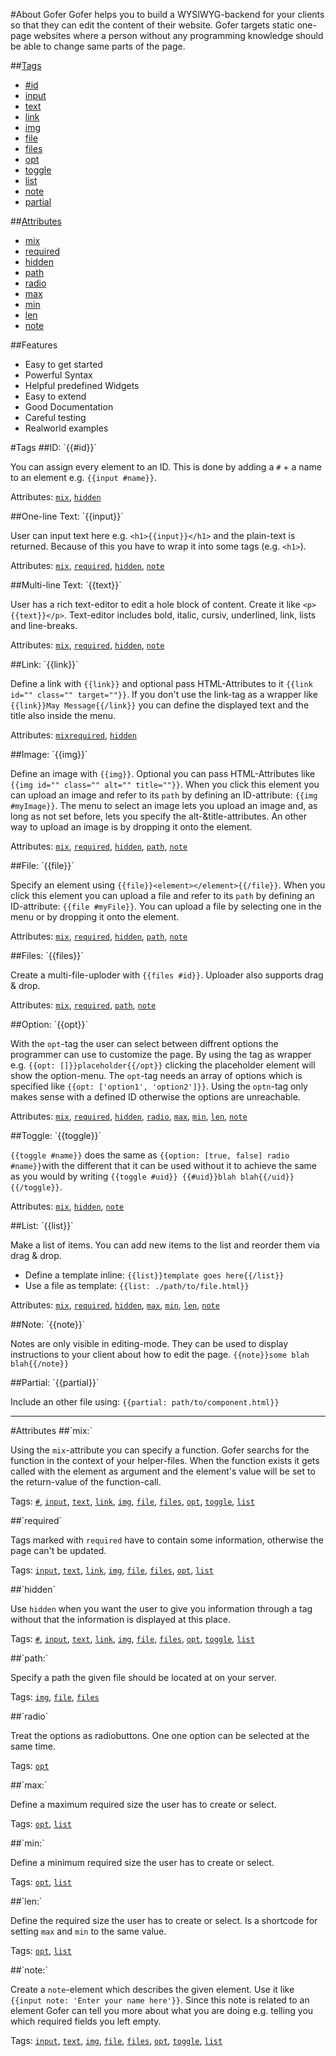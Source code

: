 #About Gofer
Gofer helps you to build a WYSIWYG-backend for your clients so that they can edit the content of their website. Gofer targets static one-page websites where a person without any programming knowledge should be able to change same parts of the page.



##[Tags](#tags)

* [#id](#identifier)
* [input](#input)
* [text](#text)
* [link](#link)
* [img](#img)
* [file](#file)
* [files](#files)
* [opt](#opt)
* [toggle](#toggle)
* [list](#list)
* [note](#note)
* [partial](#partial)



##[Attributes](#attributes)

* [mix](#mix)
* [required](#required)
* [hidden](#hidden)
* [path](#path)
* [radio](#radio)
* [max](#max)
* [min](#min)
* [len](#len)
* [note](#note)



##Features
* Easy to get started
* Powerful Syntax
* Helpful predefined Widgets
* Easy to extend
* Good Documentation
* Careful testing
* Realworld examples




<a name="tags" />
#Tags




<a name="identifier" />
##ID: `{{#id}}`

You can assign every element to an ID. This is done by adding a `#` + a name to an element e.g. `{{input #name}}`.

Attributes: [`mix`](#mix), [`hidden`](#hidden)



<a name="input" />
##One-line Text: `{{input}}`

User can input text here e.g. `<h1>{{input}}</h1>` and the plain-text is returned. Because of this you have to wrap it into some tags (e.g. `<h1>`).

Attributes: [`mix`](#mix), [`required`](#required), [`hidden`](#hidden), [`note`](#note)



<a name="text" />
##Multi-line Text: `{{text}}`

User has a rich text-editor to edit a hole block of content. Create it like `<p>{{text}}</p>`. Text-editor includes bold, italic, cursiv, underlined, link, lists and line-breaks.

Attributes: [`mix`](#mix), [`required`](#required), [`hidden`](#hidden), [`note`](#note)



<a name="link" />
##Link: `{{link}}`

Define a link with `{{link}}` and optional pass HTML-Attributes to it `{{link id="" class="" target=""}}`.
If you don't use the link-tag as a wrapper like `{{link}}May Message{{/link}}` you can define the displayed text and the title also inside the menu.

Attributes: [`mix`](#mix)[`required`](#required), [`hidden`](#hidden)



<a name="img" />
##Image: `{{img}}`

Define an image with `{{img}}`.
Optional you can pass HTML-Attributes like `{{img id="" class="" alt="" title=""}}`.
When you click this element you can upload an image and refer to its `path` by defining an ID-attribute: `{{img #myImage}}`.
The menu to select an image lets you upload an image and, as long as not set before, lets you specify the alt-&title-attributes.
An other way to upload an image is by dropping it onto the element.

Attributes: [`mix`](#mix), [`required`](#required), [`hidden`](#hidden), [`path`](#path), [`note`](#note)



<a name="file" />
##File: `{{file}}`

Specify an element using `{{file}}<element></element>{{/file}}`. When you click this element you can upload a file and refer to its `path` by defining an ID-attribute: `{{file #myFile}}`.
You can upload a file by selecting one in the menu or by dropping it onto the element.

Attributes: [`mix`](#mix), [`required`](#required), [`hidden`](#hidden), [`path`](#path), [`note`](#note)



<a name="files" />
##Files: `{{files}}`

Create a multi-file-uploder with `{{files #id}}`. Uploader also supports drag & drop.


Attributes: [`mix`](#mix), [`required`](#required), [`path`](#path), [`note`](#note)



<a name="opt" />
##Option: `{{opt}}`

With the `opt`-tag the user can select between diffrent options the programmer can use to customize the page.
By using the tag as wrapper e.g. `{{opt: []}}placeholder{{/opt}}` clicking the placeholder element will show the option-menu.
The `opt`-tag needs an array of options which is specified like `{{opt: ['option1', 'option2']}}`.
Using the `optn`-tag only makes sense with a defined ID otherwise the options are unreachable.

Attributes: [`mix`](#mix), [`required`](#required), [`hidden`](#hidden), [`radio`](#radio), [`max`](#max), [`min`](#min), [`len`](#len), [`note`](#note)



<a name="toggle" />
##Toggle: `{{toggle}}`

`{{toggle #name}}` does the same as `{{option: [true, false] radio #name}}`with the different that it can be used without it to achieve the same as you would by writing `{{toggle #uid}} {{#uid}}blah blah{{/uid}}{{/toggle}}`.

Attributes: [`mix`](#mix), [`hidden`](#hidden), [`note`](#note)



<a name="list" />
##List: `{{list}}`

Make a list of items.
You can add new items to the list and reorder them via drag & drop.

* Define a template inline: `{{list}}template goes here{{/list}}`
* Use a file as template: `{{list: ./path/to/file.html}}`

Attributes: [`mix`](#mix), [`required`](#required), [`hidden`](#hidden), [`max`](#max), [`min`](#min), [`len`](#len), [`note`](#note)



<a name="note" />
##Note: `{{note}}`

Notes are only visible in editing-mode. They can be used to display instructions to your client about how to edit the page.
`{{note}}some blah blah{{/note}}`



<a name="partial" />
##Partial: `{{partial}}`

Include an other file using: `{{partial: path/to/component.html}}`


--------------------------------


<a name="attributes" />
#Attributes



<a name="mix" />
##`mix:`

Using the `mix`-attribute you can specify a function. Gofer searchs for the function in the context of your helper-files. When the function exists it gets called with the element as argument and the element's value will be set to the return-value of the function-call.

Tags: [`#`](#identifier), [`input`](#input), [`text`](#text), [`link`](#link), [`img`](#img), [`file`](#file), [`files`](#files), [`opt`](#opt), [`toggle`](#toggle), [`list`](#list)



<a name="required" />
##`required`

Tags marked with `required` have to contain some information, otherwise the page can't be updated.

Tags: [`input`](#input), [`text`](#text), [`link`](#link), [`img`](#img), [`file`](#file), [`files`](#files), [`opt`](#opt), [`list`](#list)



<a name="hidden" />
##`hidden`

Use `hidden` when you want the user to give you information through a tag without that the information is displayed at this place.

Tags: [`#`](#identifier), [`input`](#input), [`text`](#text), [`link`](#link), [`img`](#img), [`file`](#file), [`files`](#files), [`opt`](#opt), [`toggle`](#toggle), [`list`](#list)



<a name="path" />
##`path:`

Specify a path the given file should be located at on your server.

Tags: [`img`](#img), [`file`](#file), [`files`](#files)



<a name="radio" />
##`radio`

Treat the options as radiobuttons. One one option can be selected at the same time.

Tags: [`opt`](#opt)



<a name="max" />
##`max:`

Define a maximum required size the user has to create or select.

Tags: [`opt`](#opt), [`list`](#list)



<a name="min" />
##`min:`

Define a minimum required size the user has to create or select.

Tags: [`opt`](#opt), [`list`](#list)



<a name="len" />
##`len:`

Define the required size the user has to create or select. Is a shortcode for setting `max` and `min` to the same value.

Tags: [`opt`](#opt), [`list`](#list)



<a name="note" />
##`note:`

Create a `note`-element which describes the given element. Use it like `{{input note: 'Enter your name here'}}`. Since this note is related to an element Gofer can tell you more about what you are doing e.g. telling you which required fields you left empty.

Tags: [`input`](#input), [`text`](#text), [`img`](#img), [`file`](#file), [`files`](#files), [`opt`](#opt), [`toggle`](#toggle), [`list`](#list)



